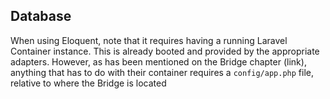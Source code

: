 ## Database

When using Eloquent, note that it requires having a running Laravel Container instance. This is already booted and provided by the appropriate adapters. However, as has been mentioned on the Bridge chapter (link), anything that has to do with their container requires a `config/app.php` file, relative to where the Bridge is located